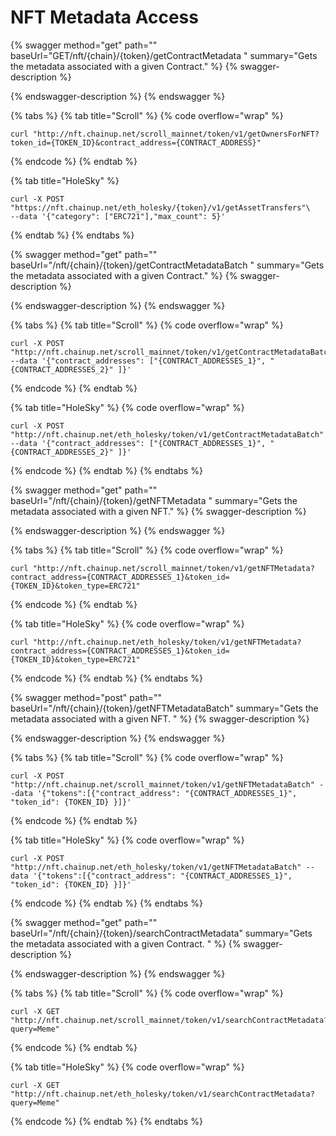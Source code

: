 # NFT Metadata Access



{% swagger method="get" path="" baseUrl="GET/nft/{chain}/{token}/getContractMetadata " summary="Gets the metadata associated with a given Contract." %}
{% swagger-description %}

{% endswagger-description %}
{% endswagger %}

{% tabs %}
{% tab title="Scroll" %}
{% code overflow="wrap" %}
```
curl "http://nft.chainup.net/scroll_mainnet/token/v1/getOwnersForNFT?token_id={TOKEN_ID}&contract_address={CONTRACT_ADDRESS}"
```
{% endcode %}
{% endtab %}

{% tab title="HoleSky" %}
```
curl -X POST "https://nft.chainup.net/eth_holesky/{token}/v1/getAssetTransfers"\
--data '{"category": ["ERC721"],"max_count": 5}'
```
{% endtab %}
{% endtabs %}



{% swagger method="get" path="" baseUrl="/nft/{chain}/{token}/getContractMetadataBatch       " summary="Gets the metadata associated with a given Contract." %}
{% swagger-description %}

{% endswagger-description %}
{% endswagger %}

{% tabs %}
{% tab title="Scroll" %}
{% code overflow="wrap" %}
```
curl -X POST "http://nft.chainup.net/scroll_mainnet/token/v1/getContractMetadataBatch" --data '{"contract_addresses": ["{CONTRACT_ADDRESSES_1}", "{CONTRACT_ADDRESSES_2}" ]}'
```
{% endcode %}
{% endtab %}

{% tab title="HoleSky" %}
{% code overflow="wrap" %}
```
curl -X POST "http://nft.chainup.net/eth_holesky/token/v1/getContractMetadataBatch" --data '{"contract_addresses": ["{CONTRACT_ADDRESSES_1}", "{CONTRACT_ADDRESSES_2}" ]}'
```
{% endcode %}
{% endtab %}
{% endtabs %}



{% swagger method="get" path="" baseUrl="/nft/{chain}/{token}/getNFTMetadata           " summary="Gets the metadata associated with a given NFT." %}
{% swagger-description %}

{% endswagger-description %}
{% endswagger %}

{% tabs %}
{% tab title="Scroll" %}
{% code overflow="wrap" %}
```
curl "http://nft.chainup.net/scroll_mainnet/token/v1/getNFTMetadata?contract_address={CONTRACT_ADDRESSES_1}&token_id={TOKEN_ID}&token_type=ERC721"
```
{% endcode %}
{% endtab %}

{% tab title="HoleSky" %}
{% code overflow="wrap" %}
```
curl "http://nft.chainup.net/eth_holesky/token/v1/getNFTMetadata?contract_address={CONTRACT_ADDRESSES_1}&token_id={TOKEN_ID}&token_type=ERC721"
```
{% endcode %}
{% endtab %}
{% endtabs %}



{% swagger method="post" path="" baseUrl="/nft/{chain}/{token}/getNFTMetadataBatch" summary="Gets the metadata associated with a given NFT. " %}
{% swagger-description %}

{% endswagger-description %}
{% endswagger %}

{% tabs %}
{% tab title="Scroll" %}
{% code overflow="wrap" %}
```
curl -X POST "http://nft.chainup.net/scroll_mainnet/token/v1/getNFTMetadataBatch" --data '{"tokens":[{"contract_address": "{CONTRACT_ADDRESSES_1}", "token_id": {TOKEN_ID} }]}'
```
{% endcode %}
{% endtab %}

{% tab title="HoleSky" %}
{% code overflow="wrap" %}
```
curl -X POST "http://nft.chainup.net/eth_holesky/token/v1/getNFTMetadataBatch" --data '{"tokens":[{"contract_address": "{CONTRACT_ADDRESSES_1}", "token_id": {TOKEN_ID} }]}'
```
{% endcode %}
{% endtab %}
{% endtabs %}



{% swagger method="get" path="" baseUrl="/nft/{chain}/{token}/searchContractMetadata" summary="Gets the metadata associated with a given Contract. " %}
{% swagger-description %}

{% endswagger-description %}
{% endswagger %}

{% tabs %}
{% tab title="Scroll" %}
{% code overflow="wrap" %}
```
curl -X GET "http://nft.chainup.net/scroll_mainnet/token/v1/searchContractMetadata?query=Meme"
```
{% endcode %}
{% endtab %}

{% tab title="HoleSky" %}
{% code overflow="wrap" %}
```
curl -X GET "http://nft.chainup.net/eth_holesky/token/v1/searchContractMetadata?query=Meme"
```
{% endcode %}
{% endtab %}
{% endtabs %}
